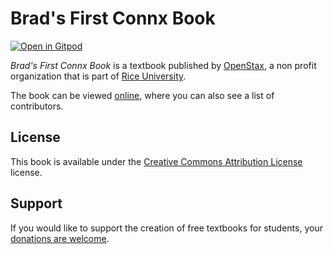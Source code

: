 # Brad's First Connx Book

[![Open in Gitpod](https://gitpod.io/button/open-in-gitpod.svg)](https://gitpod.io/from-referrer/)

_Brad's First Connx Book_ is a textbook published by [OpenStax](https://openstax.org/), a non profit organization that is part of [Rice University](https://www.rice.edu/).

The book can be viewed [online](https://github.com/cnx-user-books/cnxbook-brad-s-first-connx-book/releases/latest), where you can also see a list of contributors.

## License
This book is available under the [Creative Commons Attribution License](./LICENSE) license.

## Support
If you would like to support the creation of free textbooks for students, your [donations are welcome](https://riceconnect.rice.edu/donation/support-openstax-banner).
